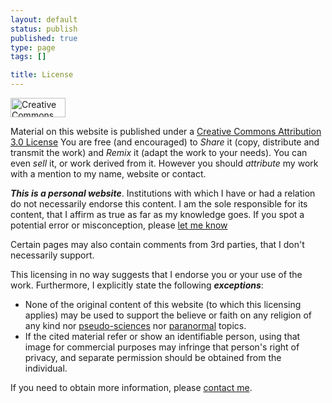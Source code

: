 ```yaml
--- 
layout: default
status: publish
published: true
type: page
tags: []

title: License
---
```

<a rel="license" href="http://creativecommons.org/licenses/by/3.0/"><img style="centre" src="http://i.creativecommons.org/l/by/3.0/88x31.png" alt="Creative Commons License" width="88" height="31" /></a></p>


Material on this website is published under a [Creative Commons Attribution 3.0 License](http://creativecommons.org/licenses/by/3.0) You are free (and encouraged) to *Share* it (copy, distribute and transmit the work) and *Remix* it (adapt the work to your needs). You can even *sell* it, or work derived from it. However you should *attribute* my work with a mention to my name, website or contact.


***This is a personal website***. Institutions with which I have or had a relation do not necessarily endorse this content. I am the sole responsible for its content, that I affirm as true as far as my knowledge goes. If you spot a potential error or misconception, please [let me know](email://brunosan@gmail.com)

Certain pages may also contain comments from 3rd parties, that I don't necessarily support.</p>



This licensing in no way suggests that I endorse you or your use of the work. Furthermore, I explicitly state the following ***exceptions***:

* None of the original content of this website (to which this licensing applies) may be used to support the believe or faith on any religion of any kind nor [pseudo-sciences](http://en.wikipedia.org/wiki/Pseudoscience) nor [paranormal](http://en.wikipedia.org/wiki/Paranormal) topics.
* If the cited material refer or show an identifiable person, using that image for commercial purposes may infringe that person's right of privacy, and separate permission should be obtained from the individual.


If you need to obtain more information, please [contact
me](email://brunosan@gmail.com).
